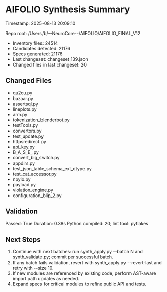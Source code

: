 # AIFOLIO Synthesis Summary

Timestamp: 2025-08-13 20:09:10

Repo root: /Users/b/--NeuroCore--/AIFOLIO/AIFOLIO_FINAL_V12


- Inventory files: 24514
- Candidates detected: 21176
- Specs generated: 21176
- Last changeset: changeset_139.json
- Changed files in last changeset: 20

## Changed Files

- qu2cu.py
- bazaar.py
- assertsql.py
- lineplots.py
- arm.py
- tokenization_blenderbot.py
- testTools.py
- convertors.py
- test_update.py
- httpsredirect.py
- api_key.py
- B_A_S_E_.py
- convert_big_switch.py
- appdirs.py
- test_json_table_schema_ext_dtype.py
- test_cat_accessor.py
- npyio.py
- payload.py
- violation_engine.py
- configuration_blip_2.py

## Validation

Passed: True
Duration: 0.38s
Python compiled: 20; lint tool: pyflakes

## Next Steps

1. Continue with next batches: run synth_apply.py --batch N and synth_validate.py; commit per successful batch.
2. If any batch fails validation, revert with synth_apply.py --revert-last and retry with --size 10.
3. If new modules are referenced by existing code, perform AST-aware import path updates as needed.
4. Expand specs for critical modules to refine public API and tests.
